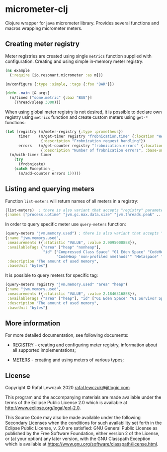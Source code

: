 # micrometer-clj

Clojure wrapper for java micrometer library. Provides several functions and macros wrapping micrometer meters.

## Creating meter registry

Meter registries are created using single `metrics` function supplied with configuration. Creating and using simple 
in-memory meter registry:

```clojure
(ns example 
  (:require [io.resonant.micrometer :as m]))

(m/configure {:type :simple, :tags {:foo "BAR"}})

(defn -main [& args]
  (m/timed ["some.metric" {:baz "BAG"}]
    (Thread/sleep 3000)))
```

When using global meter registry is not desired, it is possible to declare own registry using `metrics` function and
create custom meters using `get-*` functions:

```clojure
(let [registry (m/meter-registry {:type :prometheus})
      timer    (m/get-timer registry "frobnication.time" {:location "WAW"} 
                {:description "Frobnication request handling"})
      errors   (m/get-counter registry "frobnication.errors" {:location "WAW"} 
                {:description "Number of frobnication errors", :base-unit "err"})]
  (m/with-timer timer 
    (try
      (frobnicate)
    (catch Exception _
      (m/add-counter errors 1)))))
``` 

## Listing and querying meters

Function `list-meters` will return names of all meters in a registry:

```clojure
(list-meters)  ; there is also variant that accepts "registry" parameter
{:names ["process.uptime" "jvm.gc.max.data.size" "jvm.threads.peak" ... "jvm.threads.daemon"]}
```

In order to query specific meter use `query-meters` function:

```clojure
(query-meters "jvm.memory.used") ; there is also variant that accepts "registry" parameter
{:name "jvm.memory.used",
 :measurements ({:statistic "VALUE", :value 2.90950008E8}),
 :availableTags {"area" ["heap" "nonheap"],
                 "id" ["Compressed Class Space" "G1 Eden Space" "CodeHeap 'non-nmethods'" "CodeHeap 'profiled nmethods'"
                       "CodeHeap 'non-profiled nmethods'" "Metaspace" "G1 Survivor Space" "G1 Old Gen"]},
 :description "The amount of used memory",
 :baseUnit "bytes"}
```

It is possible to query meters for specific tag:

```clojure
(query-meters registry "jvm.memory.used" "area" "heap")
{:name "jvm.memory.used",
 :measurements ({:statistic "VALUE", :value 2.18463168E8}),
 :availableTags {"area" ["heap"], "id" ["G1 Eden Space" "G1 Survivor Space" "G1 Old Gen"]},
 :description "The amount of used memory",
 :baseUnit "bytes"}
```

## More information

For more detailed documentation, see following documents:

* [REGISTRY](docs/REGISTRY.md) - creating and configuring meter registry, information about all supported implementations;

* [METERS](docs/METERS.md) - creating and using meters of various types;


## License

Copyright © Rafal Lewczuk 2020 rafal.lewczuk@jitlogic.com

This program and the accompanying materials are made available under the
terms of the Eclipse Public License 2.0 which is available at
http://www.eclipse.org/legal/epl-2.0.

This Source Code may also be made available under the following Secondary
Licenses when the conditions for such availability set forth in the Eclipse
Public License, v. 2.0 are satisfied: GNU General Public License as published by
the Free Software Foundation, either version 2 of the License, or (at your
option) any later version, with the GNU Classpath Exception which is available
at https://www.gnu.org/software/classpath/license.html.
